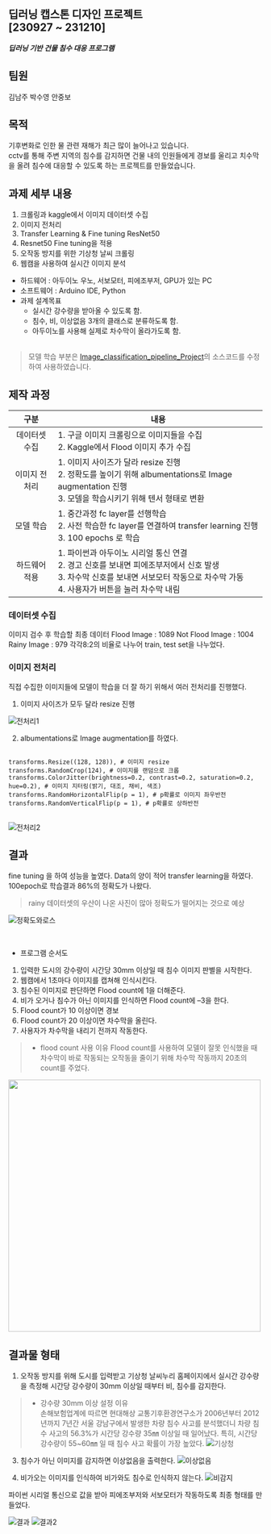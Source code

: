 ## 딥러닝 캡스톤 디자인 프로젝트<br/>[230927 ~ 231210]
_**딥러닝 기반 건물 침수 대응 프로그램**_

## 팀원
김남주 박수영 안중보

## 목적
기후변화로 인한 물 관련 재해가 최근 많이 늘어나고 있습니다.<br/>
cctv를 통해 주변 지역의 침수를 감지하면 건물 내의 인원들에게 경보를 울리고 치수막을 올려 침수에 대응할 수 있도록 하는 프로젝트를 만들었습니다. 

## 과제 세부 내용
1. 크롤링과 kaggle에서 이미지 데이터셋 수집
2. 이미지 전처리
3. Transfer Learning & Fine tuning ResNet50
4. Resnet50 Fine tuning을 적용
5. 오작동 방지를 위한 기상청 날씨 크롤링
6. 웹캠을 사용하여 실시간 이미지 분석<br/>
   

- 하드웨어 : 아두이노 우노, 서보모터, 피에조부저, GPU가 있는 PC
- 소프트웨어 : Arduino IDE, Python
- 과제 설계목표
  - 실시간 강수량을 받아올 수 있도록 함.
  - 침수, 비, 이상없음 3개의 클래스로 분류하도록 함.
  - 아두이노를 사용해 실제로 차수막이 올라가도록 함.<br/><br/>
 
  

> 모델 학습 부분은 [Image_classification_pipeline_Project](https://github.com/inhovation97/Image_classification_pipeline_Project.git)의 소스코드를 수정하여 사용하였습니다.

## 제작 과정
|구분|내용|
|:-----:|---|
|데이터셋 수집|1. 구글 이미지 크롤링으로 이미지들을 수집<br/> 2. Kaggle에서 Flood 이미지 추가 수집|
|이미지 전처리|1. 이미지 사이즈가 달라 resize 진행<br/> 2. 정확도를 높이기 위해 albumentations로 Image augmentation 진행<br/> 3. 모델을 학습시키기 위해 텐서 형태로 변환|
|모델 학습|1. 중간과정 fc layer를 선행학습<br/>2. 사전 학습한 fc layer를 연결하여 transfer learning 진행<br/>3. 100 epochs 로 학습|
|하드웨어 적용|1. 파이썬과 아두이노 시리얼 통신 연결<br/>2. 경고 신호를 보내면 피에조부저에서 신호 발생<br/>3. 차수막 신호를 보내면 서보모터 작동으로 차수막 가동<br/>4. 사용자가 버튼을 눌러 차수막 내림|

### 데이터셋 수집
이미지 검수 후 학습할 최종 데이터
Flood Image : 1089
Not Flood Image : 1004
Rainy Image : 979
각각8:2의 비율로 나누어 train, test set을 나누었다.

### 이미지 전처리
직접 수집한 이미지들에 모델이 학습을 더 잘 하기 위해서 여러 전처리를 진행했다.
1. 이미지 사이즈가 모두 달라 resize 진행<br/>

![전처리1](https://github.com/zoo3323/Flood_detect/assets/95582592/f8896e79-2d22-4958-8f8e-af4d03d77323)

2. albumentations로 Image augmentation를 하였다.

<pre>
<code>
transforms.Resize((128, 128)), # 이미지 resize
transforms.RandomCrop(124), # 이미지를 랜덤으로 크롭
transforms.ColorJitter(brightness=0.2, contrast=0.2, saturation=0.2, hue=0.2), # 이미지 지터링(밝기, 대조, 채비, 색조)
transforms.RandomHorizontalFlip(p = 1), # p확률로 이미지 좌우반전
transforms.RandomVerticalFlip(p = 1), # p확률로 상하반전
</code>
</pre>

![전처리2](https://github.com/zoo3323/Flood_detect/assets/95582592/b0591900-e1e9-45c5-8fae-674958a165b4)

## 결과
fine tuning 을 하여 성능을 높였다.
Data의 양이 적어 transfer learning을 하였다.
100epoch로 학습결과 86%의 정확도가 나왔다.
> rainy 데이터셋의 우산이 나온 사진이 많아 정확도가 떨어지는 것으로 예상

![정확도와로스](https://github.com/zoo3323/Flood_detect/assets/95582592/0097780b-0abc-428f-b4fd-77238c00b1c0)

<br/>

- 프로그램 순서도
1. 입력한 도시의 강수량이 시간당 30mm 이상일 때 침수 이미지 판별을 시작한다.
2. 웹캠에서 1초마다 이미지를 캡쳐해 인식시킨다.
3. 침수된 이미지로 판단하면 Flood count에 
  1을 더해준다.
4. 비가 오거나 침수가 아닌 이미지를 인식하면 Flood count에 –3을 한다.
5. Flood count가 10 이상이면 경보
6. Flood count가 20 이상이면 차수막을 올린다.
7. 사용자가 차수막을 내리기 전까지 작동한다.

> - flood count 사용 이유
> Flood count를 사용하여 모델이 잘못 인식했을 때 차수막이 바로 작동되는 오작동을 줄이기 위해 차수막 작동까지 20초의 count를 주었다.

<img src="https://github.com/zoo3323/Flood_detect/assets/95582592/946c611a-f84d-4a80-9ffe-1c852c6b7f1d" width="500" height="500">

## 결과물 형태
1. 오작동 방지를 위해 도시를 입력받고 기상청 날씨누리 홈페이지에서 실시간 강수량을 측정해 시간당 강수량이 30mm 이상일 때부터 비, 침수를 감지한다.

> - 강수량 30mm 이상 설정 이유 <br/>
>손해보험업계에 따르면 현대해상 교통기후환경연구소가 2006년부터 2012년까지 7년간 서울 강남구에서 발생한 차량 침수 사고를 분석했더니 차량 침수 사고의 56.3%가 시간당 강수량 35㎜ 이상일 때 일어났다.
>특히, 시간당 강수량이 55~60㎜ 일 때 침수 사고 확률이 가장 높았다.
![기상청](https://github.com/zoo3323/Flood_detect/assets/95582592/8aa65e37-e7d5-445e-9aa6-905cff5f46f7)

3. 침수가 아닌 이미지를 감지하면 이상없음을 출력한다.
![이상없음](https://github.com/zoo3323/Flood_detect/assets/95582592/14132ef7-4853-4297-909b-778b71a349cf)

4. 비가오는 이미지를 인식하여 비가와도 침수로 인식하지 않는다.
![비감지](https://github.com/zoo3323/Flood_detect/assets/95582592/223a07cd-a775-4994-9534-429c45a17c60)

파이썬 시리얼 통신으로 값을 받아 피에조부저와 서보모터가 작동하도록 최종 형태를 만들었다.

![결과](https://github.com/zoo3323/Flood_detect/assets/95582592/adf803bc-60b6-492c-9bb7-99d098ee337d)
![결과2](https://github.com/zoo3323/Flood_detect/assets/95582592/0d9155e8-56c0-444a-bfad-7d1edb126b89)


